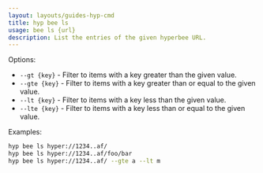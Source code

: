 ```yaml
---
layout: layouts/guides-hyp-cmd
title: hyp bee ls
usage: bee ls {url}
description: List the entries of the given hyperbee URL.
---
```


Options:

 - `--gt {key}` - Filter to items with a key greater than the given value.
 - `--gte {key}` - Filter to items with a key greater than or equal to the given value.
 - `--lt {key}` - Filter to items with a key less than the given value.
 - `--lte {key}` - Filter to items with a key less than or equal to the given value.

Examples:

```bash
hyp bee ls hyper://1234..af/
hyp bee ls hyper://1234..af/foo/bar
hyp bee ls hyper://1234..af/ --gte a --lt m
```